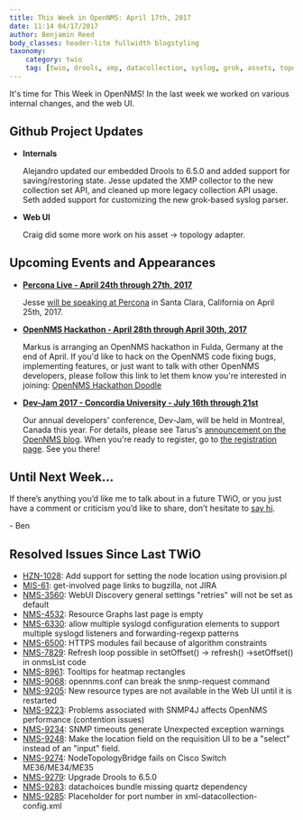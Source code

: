 ```yaml
---
title: This Week in OpenNMS: April 17th, 2017
date: 11:14 04/17/2017
author: Benjamin Reed
body_classes: header-lite fullwidth blogstyling
taxonomy:
    category: twio
    tag: [twio, drools, xmp, datacollection, syslog, grok, assets, topology, percona live, hackathon, dev-jam]
---
```


It's time for This Week in OpenNMS!  In the last week we worked on various internal changes, and the web UI.

<!-- git log --all --no-merges --since='2017-04-10 00:00:00' --until='2017-04-17 00:00:00' --format='%Cblue%ai %Cgreen%aN %Cred%d %Creset%s %Cblue(%H)' | sort | less -R -->

## Github Project Updates

* __Internals__

  Alejandro updated our embedded Drools to 6.5.0 and added support for saving/restoring state.  Jesse updated the XMP collector to the new collection set API, and cleaned up more legacy collection API usage.  Seth added support for customizing the new grok-based syslog parser.

* __Web UI__

  Craig did some more work on his asset -> topology adapter.


## Upcoming Events and Appearances

* __[Percona Live - April 24th through 27th, 2017](https://www.percona.com/live/17/)__

  Jesse [will be speaking at Percona](https://www.percona.com/live/17/users/jesse-white) in Santa Clara, California on April 25th, 2017.

* __[OpenNMS Hackathon - April 28th through April 30th, 2017](http://doodle.com/poll/khqydbip8ee76ine)__

  Markus is arranging an OpenNMS hackathon in Fulda, Germany at the end of April.  If you'd like to hack on the OpenNMS code fixing bugs, implementing features, or just want to talk with other OpenNMS developers, please follow this link to let them know you're interested in joining: [OpenNMS Hackathon Doodle](http://doodle.com/poll/khqydbip8ee76ine)

* __[Dev-Jam 2017 - Concordia University - July 16th through 21st](http://www.opennms.com/opennms-dev-jam-registration)__

  Our annual developers' conference, Dev-Jam, will be held in Montreal, Canada this year.  For details, please see Tarus's [announcement on the OpenNMS blog](https://opennms.org/en/blog/2017-03-07-devjam-2017).  When you're ready to register, go to [the registration page](http://www.opennms.com/opennms-dev-jam-registration).  See you there!


## Until Next Week…

If there’s anything you’d like me to talk about in a future TWiO, or you just have a comment or criticism you’d like to share, don’t hesitate to [say hi](mailto:twio@opennms.org).

\- Ben

<!--
  https://github.com/OpenNMS/twio-fodder/blob/master/scripts/twio-issues-list.pl
-->

## Resolved Issues Since Last TWiO

* [HZN-1028](https://issues.opennms.org/browse/HZN-1028): Add support for setting the node location using provision.pl
* [MIS-61](https://issues.opennms.org/browse/MIS-61): get-involved page links to bugzilla, not JIRA
* [NMS-3560](https://issues.opennms.org/browse/NMS-3560): WebUI Discovery general settings "retries" will not be set as default
* [NMS-4532](https://issues.opennms.org/browse/NMS-4532): Resource Graphs last page is empty
* [NMS-6330](https://issues.opennms.org/browse/NMS-6330): allow multiple syslogd configuration elements to support multiple syslogd listeners and forwarding-regexp patterns
* [NMS-6500](https://issues.opennms.org/browse/NMS-6500): HTTPS modules fail because of algorithm constraints
* [NMS-7829](https://issues.opennms.org/browse/NMS-7829): Refresh loop possible in setOffset() -> refresh() ->setOffset() in onmsList code
* [NMS-8961](https://issues.opennms.org/browse/NMS-8961): Tooltips for heatmap rectangles
* [NMS-9068](https://issues.opennms.org/browse/NMS-9068): opennms.conf can break the snmp-request command
* [NMS-9205](https://issues.opennms.org/browse/NMS-9205): New resource types are not available in the Web UI until it is restarted
* [NMS-9223](https://issues.opennms.org/browse/NMS-9223): Problems associated with SNMP4J affects OpenNMS performance (contention issues)
* [NMS-9234](https://issues.opennms.org/browse/NMS-9234): SNMP timeouts generate Unexpected exception warnings
* [NMS-9248](https://issues.opennms.org/browse/NMS-9248): Make the location field on the requisition UI to be a "select" instead of an "input" field.
* [NMS-9274](https://issues.opennms.org/browse/NMS-9274): NodeTopologyBridge fails on Cisco Switch ME36/ME34/ME35 
* [NMS-9279](https://issues.opennms.org/browse/NMS-9279): Upgrade Drools to 6.5.0
* [NMS-9283](https://issues.opennms.org/browse/NMS-9283): datachoices bundle missing quartz dependency
* [NMS-9285](https://issues.opennms.org/browse/NMS-9285): Placeholder for port number in xml-datacollection-config.xml
